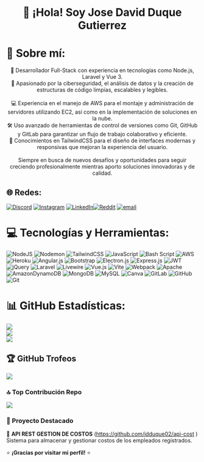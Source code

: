 <h1 align="center">👋 ¡Hola! Soy Jose David Duque Gutierrez</h1>

# 💫 Sobre mí:

<p align="center">
  🚀 Desarrollador Full-Stack con experiencia en tecnologías como Node.js, Laravel y Vue 3.<br>🔐 Apasionado por la ciberseguridad, el análisis de datos y la creación de estructuras de código limpias, escalables y legibles.<br><br>💻 Experiencia en el manejo de AWS para el montaje y administración de servidores utilizando EC2, así como en la implementación de soluciones en la nube.<br>🛠️ Uso avanzado de herramientas de control de versiones como Git, GitHub y GitLab para garantizar un flujo de trabajo colaborativo y eficiente.<br>🎨 Conocimientos en TailwindCSS para el diseño de interfaces modernas y responsivas que mejoran la experiencia del usuario.<br><br>Siempre en busca de nuevos desafíos y oportunidades para seguir creciendo profesionalmente mientras aporto soluciones innovadoras y de calidad.
</p>

## 🌐 Redes:

[![Discord](https://img.shields.io/badge/Discord-%237289DA.svg?logo=discord&logoColor=white)](https://discord.gg/jdduque) [![Instagram](https://img.shields.io/badge/Instagram-%23E4405F.svg?logo=Instagram&logoColor=white)](https://instagram.com/jdduque07) [![LinkedIn](https://img.shields.io/badge/LinkedIn-%230077B5.svg?logo=linkedin&logoColor=white)](https://linkedin.com/in/jose-david-duque-gutierrez-b504b51a1/)[![Reddit](https://img.shields.io/badge/Reddit-%23FF4500.svg?logo=Reddit&logoColor=white)](https://reddit.com/user/jdduque07) [![email](https://img.shields.io/badge/Email-D14836?logo=gmail&logoColor=white)](mailto:jdduquegutierrez02@gmail.com)

# 💻 Tecnologías y Herramientas:

![NodeJS](https://img.shields.io/badge/node.js-6DA55F?style=for-the-badge&logo=node.js&logoColor=white) ![Nodemon](https://img.shields.io/badge/NODEMON-%23323330.svg?style=for-the-badge&logo=nodemon&logoColor=%BBDEAD) ![TailwindCSS](https://img.shields.io/badge/tailwindcss-%2338B2AC.svg?style=for-the-badge&logo=tailwind-css&logoColor=white) ![JavaScript](https://img.shields.io/badge/javascript-%23323330.svg?style=for-the-badge&logo=javascript&logoColor=%23F7DF1E) ![Bash Script](https://img.shields.io/badge/bash_script-%23121011.svg?style=for-the-badge&logo=gnu-bash&logoColor=white) ![AWS](https://img.shields.io/badge/AWS-%23FF9900.svg?style=for-the-badge&logo=amazon-aws&logoColor=white) ![Heroku](https://img.shields.io/badge/heroku-%23430098.svg?style=for-the-badge&logo=heroku&logoColor=white) ![Angular.js](https://img.shields.io/badge/angular.js-%23E23237.svg?style=for-the-badge&logo=angularjs&logoColor=white) ![Bootstrap](https://img.shields.io/badge/bootstrap-%238511FA.svg?style=for-the-badge&logo=bootstrap&logoColor=white) ![Electron.js](https://img.shields.io/badge/Electron-191970?style=for-the-badge&logo=Electron&logoColor=white) ![Express.js](https://img.shields.io/badge/express.js-%23404d59.svg?style=for-the-badge&logo=express&logoColor=%2361DAFB) ![JWT](https://img.shields.io/badge/JWT-black?style=for-the-badge&logo=JSON%20web%20tokens) ![jQuery](https://img.shields.io/badge/jquery-%230769AD.svg?style=for-the-badge&logo=jquery&logoColor=white) ![Laravel](https://img.shields.io/badge/laravel-%23FF2D20.svg?style=for-the-badge&logo=laravel&logoColor=white) ![Livewire](https://img.shields.io/badge/livewire-%234e56a6.svg?style=for-the-badge&logo=livewire&logoColor=white) ![Vue.js](https://img.shields.io/badge/vue.js-%2335495e.svg?style=for-the-badge&logo=vuedotjs&logoColor=%234FC08D) ![Vite](https://img.shields.io/badge/vite-%23646CFF.svg?style=for-the-badge&logo=vite&logoColor=white) ![Webpack](https://img.shields.io/badge/webpack-%238DD6F9.svg?style=for-the-badge&logo=webpack&logoColor=black) ![Apache](https://img.shields.io/badge/apache-%23D42029.svg?style=for-the-badge&logo=apache&logoColor=white) ![AmazonDynamoDB](https://img.shields.io/badge/Amazon%20DynamoDB-4053D6?style=for-the-badge&logo=Amazon%20DynamoDB&logoColor=white) ![MongoDB](https://img.shields.io/badge/MongoDB-%234ea94b.svg?style=for-the-badge&logo=mongodb&logoColor=white) ![MySQL](https://img.shields.io/badge/mysql-4479A1.svg?style=for-the-badge&logo=mysql&logoColor=white) ![Canva](https://img.shields.io/badge/Canva-%2300C4CC.svg?style=for-the-badge&logo=Canva&logoColor=white) ![GitLab](https://img.shields.io/badge/gitlab-%23181717.svg?style=for-the-badge&logo=gitlab&logoColor=white) ![GitHub](https://img.shields.io/badge/github-%23121011.svg?style=for-the-badge&logo=github&logoColor=white) ![Git](https://img.shields.io/badge/git-%23F05033.svg?style=for-the-badge&logo=git&logoColor=white)

# 📊 GitHub Estadísticas:

![](https://github-readme-stats.vercel.app/api?username=jdduque02&theme=dark&hide_border=false&include_all_commits=true&count_private=false)<br/>
![](https://github-readme-streak-stats.herokuapp.com/?user=jdduque02&theme=dark&hide_border=false)<br/>
![](https://github-readme-stats.vercel.app/api/top-langs/?username=jdduque02&theme=dark&hide_border=false&include_all_commits=true&count_private=false&layout=compact)

## 🏆 GitHub Trofeos

![](https://github-profile-trophy.vercel.app/?username=jdduque02&theme=radical&no-frame=false&no-bg=true&margin-w=4)

### 🔝 Top Contribución Repo

![](https://github-contributor-stats.vercel.app/api?username=jdduque02&limit=5&theme=dark&combine_all_yearly_contributions=true)

### 📌 Proyecto Destacado

🔹 **API REST GESTION DE COSTOS**
(https://github.com/jdduque02/api-cost )<br/>
Sistema para almacenar y gestionar costos de los empleados registrados.

<!-- [![](https://visitcount.itsvg.in/api?id= jdduque02&icon=0&color=0)](https://visitcount.itsvg.in) -->

⭐ **¡Gracias por visitar mi perfil!** ⭐
